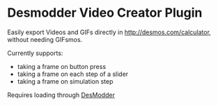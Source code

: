 # Desmodder Video Creator Plugin

Easily export Videos and GIFs directly in http://desmos.com/calculator, without needing GIFsmos.

Currently supports:

- taking a frame on button press
- taking a frame on each step of a slider
- taking a frame on simulation step

Requires loading through [DesModder](https://github.com/jared-hughes/DesModder)
